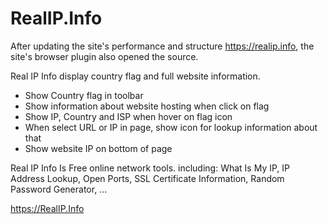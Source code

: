 # RealIP.Info

After updating the site's performance and structure https://realip.info, the site's browser plugin also opened the source.

Real IP Info display country flag and full website information.

* Show Country flag in toolbar
* Show information about website hosting when click on flag
* Show IP, Country and ISP when hover on flag icon
* When select URL or IP in page, show icon for lookup information about that
* Show website IP on bottom of page

Real IP Info Is Free online network tools. including: What Is My IP, IP Address Lookup, Open Ports, SSL Certificate Information, Random Password Generator, ...

https://RealIP.Info
